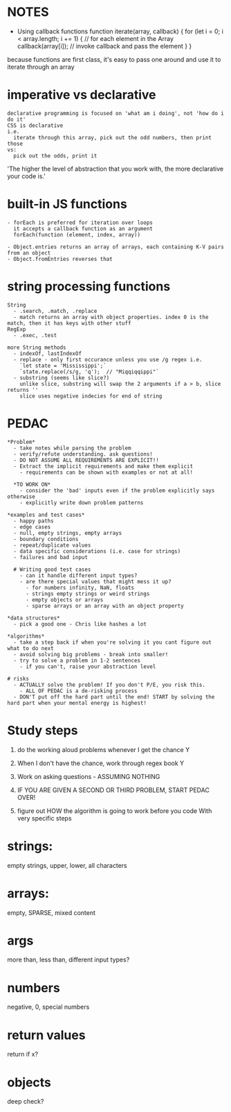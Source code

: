 # NOTES

  - Using callback functions 
    function iterate(array, callback) {
      for (let i = 0; i < array.length; i += 1) { // for each element in the Array
        callback(array[i]);                       // invoke callback and pass the element
      }
    }

  because functions are first class, it's easy to pass one around and use it to iterate through an array

  # imperative vs declarative

    declarative programming is focused on 'what am i doing', not 'how do i do it'
    CSS is declarative
    i.e.
      iterate through this array, pick out the odd numbers, then print those
    vs:
      pick out the odds, print it

  'The higher the level of abstraction that you work with, the more declarative your code is.'

  # built-in JS functions

    - forEach is preferred for iteration over loops
      it accepts a callback function as an argument
      forEach(function (element, index, array))

    - Object.entries returns an array of arrays, each containing K-V pairs from an object
    - Object.fromEntries reverses that

  # string processing functions
    String
      - .search, .match, .replace
      - match returns an array with object properties. index 0 is the match, then it has keys with other stuff
    RegExp
      - .exec, .test 

    more String methods
      - indexOf, lastIndexOf
      - replace - only first occurance unless you use /g regex i.e.
        `let state = 'Mississippi';`
        `state.replace(/s/g, 'q');  // "Miqqiqqippi"`
      - substring (seems like slice?)
        unlike slice, substring will swap the 2 arguments if a > b, slice returns ''
        slice uses negative indecies for end of string 

  # PEDAC
    *Problem*
      - take notes while parsing the problem
      - verify/refute understanding. ask questions!
      - DO NOT ASSUME ALL REQUIREMENTS ARE EXPLICIT!!
      - Extract the implicit requirements and make them explicit
        - requirements can be shown with examples or not at all!

      *TO WORK ON*
        - consider the 'bad' inputs even if the problem explicitly says otherwise
        - explicitly write down problem patterns
    
    *examples and test cases*
      - happy paths
      - edge cases
      - null, empty strings, empty arrays
      - boundary conditions
      - repeat/duplicate values
      - data specific considerations (i.e. case for strings)
      - failures and bad input

      # Writing good test cases
        - can it handle different input types?
        - are there special values that might mess it up?
          - for numbers infinity, NaN, floats
          - strings empty strings or weird strings
          - empty objects or arrays
          - sparse arrays or an array with an object property

    *data structures*
      - pick a good one - Chris like hashes a lot

    *algorithms*
      - take a step back if when you're solving it you cant figure out what to do next
      - avoid solving big problems - break into smaller!
      - try to solve a problem in 1-2 sentences
        - if you can't, raise your abstraction level
    
    # risks
      - ACTUALLY solve the problem! If you don't P/E, you risk this.
        - ALL OF PEDAC is a de-risking process
      - DON'T put off the hard part until the end! START by solving the hard part when your mental energy is highest!

  
# Study steps
  1) do the working aloud problems whenever I get the chance Y
  2) When I don't have the chance, work through regex book Y

  3) Work on asking questions - ASSUMING NOTHING
  4) IF YOU ARE GIVEN A SECOND OR THIRD PROBLEM, START PEDAC OVER!
  5) figure out HOW the algorithm is going to work before you code
      With very specific steps

# strings:
  empty strings, upper, lower, all characters

# arrays:
  empty, SPARSE, mixed content

# args
  more than, less than, different input types?

# numbers
  negative, 0, special numbers

# return values
  return if x?

# objects
  deep check?